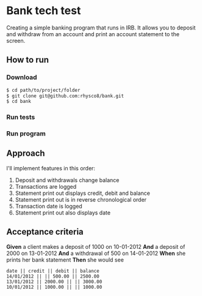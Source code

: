 # Bank tech test

Creating a simple banking program that runs in IRB. It allows you to deposit and withdraw from an account and print an account statement to the screen.

## How to run

### Download

```sh
$ cd path/to/project/folder
$ git clone git@github.com:rhysco8/bank.git
$ cd bank
```

### Run tests
<!--
```sh
$ rspec
``` -->

### Run program
<!--
```sh
$ irb -r './lib/bank_account'
``` -->

## Approach

I'll implement features in this order:
1. Deposit and withdrawals change balance
2. Transactions are logged
3. Statement print out displays credit, debit and balance
4. Statement print out is in reverse chronological order
5. Transaction date is logged
6. Statement print out also displays date

## Acceptance criteria

**Given** a client makes a deposit of 1000 on 10-01-2012
**And** a deposit of 2000 on 13-01-2012
**And** a withdrawal of 500 on 14-01-2012
**When** she prints her bank statement
**Then** she would see

```
date || credit || debit || balance
14/01/2012 || || 500.00 || 2500.00
13/01/2012 || 2000.00 || || 3000.00
10/01/2012 || 1000.00 || || 1000.00
```
